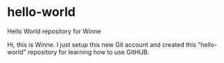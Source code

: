 # hello-world
Hello World repository for Winne

Hi, this is Winne. I just setup this new Git account and created this "hello-world" repository for learning how to use GitHUB.
